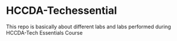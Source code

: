# HCCDA-Techessential
This repo is basically about different labs and labs performed during HCCDA-Tech Essentials Course
